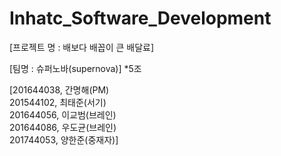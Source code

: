 # Inhatc_Software_Development

[프로젝트 명 : 배보다 배꼽이 큰 배달료]

[팀명 : 슈퍼노바(supernova)] *5조

[201644038, 간명해(PM)  
201544102, 최태준(서기)  
201644056, 이교범(브레인)  
201644086, 우도균(브레인)  
201744053, 양한준(중재자)]
